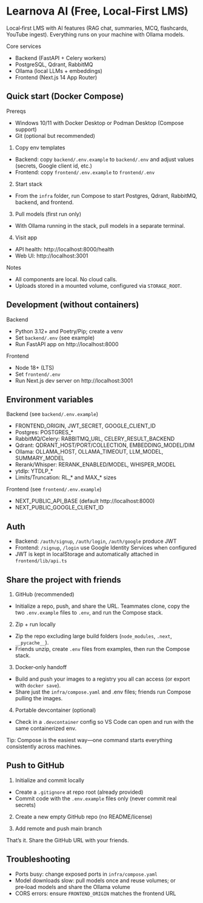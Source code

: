 # Learnova AI (Free, Local‑First LMS)

Local‑first LMS with AI features (RAG chat, summaries, MCQ, flashcards, YouTube ingest). Everything runs on your machine with Ollama models.

Core services
- Backend (FastAPI + Celery workers)
- PostgreSQL, Qdrant, RabbitMQ
- Ollama (local LLMs + embeddings)
- Frontend (Next.js 14 App Router)

## Quick start (Docker Compose)

Prereqs
- Windows 10/11 with Docker Desktop or Podman Desktop (Compose support)
- Git (optional but recommended)

1) Copy env templates
- Backend: copy `backend/.env.example` to `backend/.env` and adjust values (secrets, Google client id, etc.)
- Frontend: copy `frontend/.env.example` to `frontend/.env`

2) Start stack
- From the `infra` folder, run Compose to start Postgres, Qdrant, RabbitMQ, backend, and frontend.

3) Pull models (first run only)
- With Ollama running in the stack, pull models in a separate terminal.

4) Visit app
- API health: http://localhost:8000/health
- Web UI:    http://localhost:3001

Notes
- All components are local. No cloud calls.
- Uploads stored in a mounted volume, configured via `STORAGE_ROOT`.

## Development (without containers)

Backend
- Python 3.12+ and Poetry/Pip; create a venv
- Set `backend/.env` (see example)
- Run FastAPI app on http://localhost:8000

Frontend
- Node 18+ (LTS)
- Set `frontend/.env`
- Run Next.js dev server on http://localhost:3001

## Environment variables

Backend (see `backend/.env.example`)
- FRONTEND_ORIGIN, JWT_SECRET, GOOGLE_CLIENT_ID
- Postgres: POSTGRES_*
- RabbitMQ/Celery: RABBITMQ_URL, CELERY_RESULT_BACKEND
- Qdrant: QDRANT_HOST/PORT/COLLECTION, EMBEDDING_MODEL/DIM
- Ollama: OLLAMA_HOST, OLLAMA_TIMEOUT, LLM_MODEL, SUMMARY_MODEL
- Rerank/Whisper: RERANK_ENABLED/MODEL, WHISPER_MODEL
- ytdlp: YTDLP_*
- Limits/Truncation: RL_* and MAX_* sizes

Frontend (see `frontend/.env.example`)
- NEXT_PUBLIC_API_BASE (default http://localhost:8000)
- NEXT_PUBLIC_GOOGLE_CLIENT_ID

## Auth
- Backend: `/auth/signup`, `/auth/login`, `/auth/google` produce JWT
- Frontend: `/signup`, `/login` use Google Identity Services when configured
- JWT is kept in localStorage and automatically attached in `frontend/lib/api.ts`

## Share the project with friends

1) GitHub (recommended)
- Initialize a repo, push, and share the URL. Teammates clone, copy the two `.env.example` files to `.env`, and run the Compose stack.

2) Zip + run locally
- Zip the repo excluding large build folders (`node_modules`, `.next`, `__pycache__`).
- Friends unzip, create `.env` files from examples, then run the Compose stack.

3) Docker‑only handoff
- Build and push your images to a registry you all can access (or export with `docker save`).
- Share just the `infra/compose.yaml` and .env files; friends run Compose pulling the images.

4) Portable devcontainer (optional)
- Check in a `.devcontainer` config so VS Code can open and run with the same containerized env.

Tip: Compose is the easiest way—one command starts everything consistently across machines.

## Push to GitHub

1) Initialize and commit locally
- Create a `.gitignore` at repo root (already provided)
- Commit code with the `.env.example` files only (never commit real secrets)

2) Create a new empty GitHub repo (no README/license)

3) Add remote and push main branch

That’s it. Share the GitHub URL with your friends.

## Troubleshooting
- Ports busy: change exposed ports in `infra/compose.yaml`
- Model downloads slow: pull models once and reuse volumes; or pre‑load models and share the Ollama volume
- CORS errors: ensure `FRONTEND_ORIGIN` matches the frontend URL
